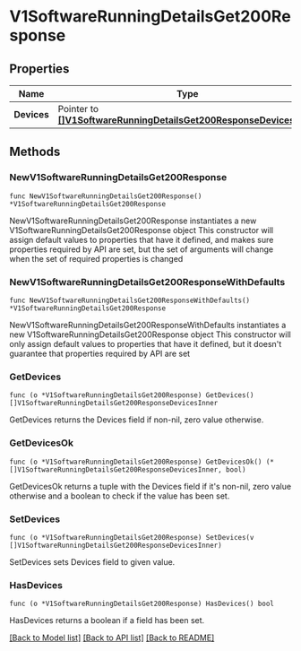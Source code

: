 # V1SoftwareRunningDetailsGet200Response

## Properties

Name | Type | Description | Notes
------------ | ------------- | ------------- | -------------
**Devices** | Pointer to [**[]V1SoftwareRunningDetailsGet200ResponseDevicesInner**](V1SoftwareRunningDetailsGet200ResponseDevicesInner.md) |  | [optional] 

## Methods

### NewV1SoftwareRunningDetailsGet200Response

`func NewV1SoftwareRunningDetailsGet200Response() *V1SoftwareRunningDetailsGet200Response`

NewV1SoftwareRunningDetailsGet200Response instantiates a new V1SoftwareRunningDetailsGet200Response object
This constructor will assign default values to properties that have it defined,
and makes sure properties required by API are set, but the set of arguments
will change when the set of required properties is changed

### NewV1SoftwareRunningDetailsGet200ResponseWithDefaults

`func NewV1SoftwareRunningDetailsGet200ResponseWithDefaults() *V1SoftwareRunningDetailsGet200Response`

NewV1SoftwareRunningDetailsGet200ResponseWithDefaults instantiates a new V1SoftwareRunningDetailsGet200Response object
This constructor will only assign default values to properties that have it defined,
but it doesn't guarantee that properties required by API are set

### GetDevices

`func (o *V1SoftwareRunningDetailsGet200Response) GetDevices() []V1SoftwareRunningDetailsGet200ResponseDevicesInner`

GetDevices returns the Devices field if non-nil, zero value otherwise.

### GetDevicesOk

`func (o *V1SoftwareRunningDetailsGet200Response) GetDevicesOk() (*[]V1SoftwareRunningDetailsGet200ResponseDevicesInner, bool)`

GetDevicesOk returns a tuple with the Devices field if it's non-nil, zero value otherwise
and a boolean to check if the value has been set.

### SetDevices

`func (o *V1SoftwareRunningDetailsGet200Response) SetDevices(v []V1SoftwareRunningDetailsGet200ResponseDevicesInner)`

SetDevices sets Devices field to given value.

### HasDevices

`func (o *V1SoftwareRunningDetailsGet200Response) HasDevices() bool`

HasDevices returns a boolean if a field has been set.


[[Back to Model list]](../README.md#documentation-for-models) [[Back to API list]](../README.md#documentation-for-api-endpoints) [[Back to README]](../README.md)


